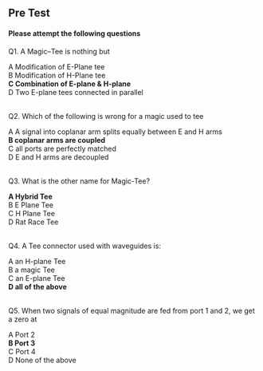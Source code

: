 ##  Pre Test 
#### Please attempt the following questions
  
  
Q1. A Magic–Tee is nothing but<br>

A   Modification of E-Plane tee   
B   Modification of H-Plane tee    
<b>C   Combination of E-plane & H-plane</b>  
D   Two E-plane tees connected in parallel    
<br>


Q2. Which of the following is wrong for a magic used to tee<br>

A   A signal into coplanar arm splits equally between E and H arms  
<b>B   coplanar arms are coupled</b>  
C   all ports are perfectly matched  
D   E and H arms are decoupled  
<br>


Q3. What is the other name for Magic-Tee?<br>
  
<b>A   Hybrid Tee</b>    
B   E Plane Tee  
C   H Plane Tee  
D   Rat Race Tee    
<br> 


Q4. A Tee connector used with waveguides is:<br>
  
A   an H-plane Tee  
B   a magic Tee  
C   an E-plane Tee    
<b>D   all of the above</b>   
<br>


Q5. When two signals of equal magnitude are fed from port 1 and 2, we get a zero at<br>

A   Port 2   
<b>B   Port 3</b>  
C   Port 4  
D   None of the above

